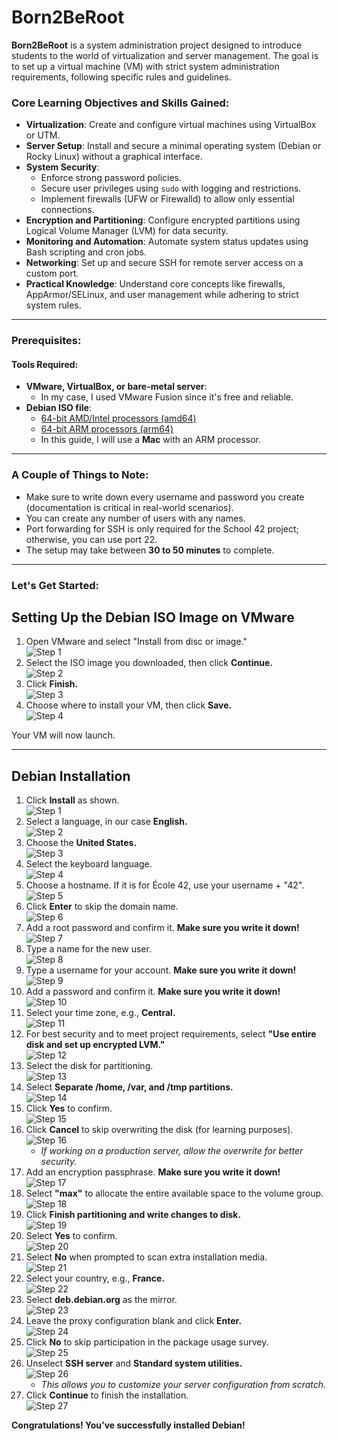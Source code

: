 # Born2BeRoot
**Born2BeRoot** is a system administration project designed to introduce students to the world of virtualization and server management. The goal is to set up a virtual machine (VM) with strict system administration requirements, following specific rules and guidelines.

### Core Learning Objectives and Skills Gained:
- **Virtualization**: Create and configure virtual machines using VirtualBox or UTM.
- **Server Setup**: Install and secure a minimal operating system (Debian or Rocky Linux) without a graphical interface.
- **System Security**:
  - Enforce strong password policies.
  - Secure user privileges using `sudo` with logging and restrictions.
  - Implement firewalls (UFW or Firewalld) to allow only essential connections.
- **Encryption and Partitioning**: Configure encrypted partitions using Logical Volume Manager (LVM) for data security.
- **Monitoring and Automation**: Automate system status updates using Bash scripting and cron jobs.
- **Networking**: Set up and secure SSH for remote server access on a custom port.
- **Practical Knowledge**: Understand core concepts like firewalls, AppArmor/SELinux, and user management while adhering to strict system rules.

---

### Prerequisites:
#### Tools Required:
- **VMware, VirtualBox, or bare-metal server**:
  - In my case, I used VMware Fusion since it's free and reliable.
- **Debian ISO file**:
  - [64-bit AMD/Intel processors (amd64)](https://cdimage.debian.org/debian-cd/current/amd64/iso-cd/)
  - [64-bit ARM processors (arm64)](https://cdimage.debian.org/debian-cd/current/arm64/iso-cd/)
  - In this guide, I will use a **Mac** with an ARM processor.

---

### A Couple of Things to Note:
- Make sure to write down every username and password you create (documentation is critical in real-world scenarios).
- You can create any number of users with any names.
- Port forwarding for SSH is only required for the School 42 project; otherwise, you can use port 22.
- The setup may take between **30 to 50 minutes** to complete.

---

### Let's Get Started:
## Setting Up the Debian ISO Image on VMware
1. Open VMware and select "Install from disc or image."  
   ![Step 1](https://i.imgur.com/ay7XIjD.png)
2. Select the ISO image you downloaded, then click **Continue.**  
   ![Step 2](https://imgur.com/Dvhcys6)  
3. Click **Finish.**  
   ![Step 3](https://imgur.com/hknWgeI)  
4. Choose where to install your VM, then click **Save.**  
   ![Step 4](https://imgur.com/5gKdoQV)  

Your VM will now launch.

---

## Debian Installation
1. Click **Install** as shown.  
   ![Step 1](https://imgur.com/q78paEf)  
2. Select a language, in our case **English.**  
   ![Step 2](https://imgur.com/iDdEh5V)  
3. Choose the **United States.**  
   ![Step 3](https://imgur.com/tEr9FvR)  
4. Select the keyboard language.  
   ![Step 4](https://imgur.com/0QWzNX2)  
5. Choose a hostname. If it is for École 42, use your username + "42".  
   ![Step 5](https://imgur.com/rFCIBaV)  
6. Click **Enter** to skip the domain name.  
   ![Step 6](https://imgur.com/iWAvsXl)  
7. Add a root password and confirm it. **Make sure you write it down!**  
   ![Step 7](https://imgur.com/e5gw2nM)  
8. Type a name for the new user.  
   ![Step 8](https://imgur.com/MCfXUu1)  
9. Type a username for your account. **Make sure you write it down!**  
   ![Step 9](https://imgur.com/qcU2zUn)  
10. Add a password and confirm it. **Make sure you write it down!**  
    ![Step 10](https://imgur.com/q7BxcGU)  
11. Select your time zone, e.g., **Central.**  
    ![Step 11](https://imgur.com/5Est90e)  
12. For best security and to meet project requirements, select **"Use entire disk and set up encrypted LVM."**  
    ![Step 12](https://imgur.com/MmBxikE)  
13. Select the disk for partitioning.  
    ![Step 13](https://imgur.com/c1mFVrT)  
14. Select **Separate /home, /var, and /tmp partitions.**  
    ![Step 14](https://imgur.com/5lgDfJw)  
15. Click **Yes** to confirm.  
    ![Step 15](https://imgur.com/P3YdWX5)  
16. Click **Cancel** to skip overwriting the disk (for learning purposes).  
    ![Step 16](https://imgur.com/kWFUFMP)  
    - *If working on a production server, allow the overwrite for better security.*  
17. Add an encryption passphrase. **Make sure you write it down!**  
    ![Step 17](https://imgur.com/tyHlXwB)  
18. Select **"max"** to allocate the entire available space to the volume group.  
    ![Step 18](https://imgur.com/t8DAB7y)  
19. Click **Finish partitioning and write changes to disk.**  
    ![Step 19](https://imgur.com/SYf18UO)  
20. Select **Yes** to confirm.  
    ![Step 20](https://imgur.com/j9VR7tX)  
21. Select **No** when prompted to scan extra installation media.  
    ![Step 21](https://imgur.com/QcmPBaA)  
22. Select your country, e.g., **France.**  
    ![Step 22](https://imgur.com/nO6utqC)  
23. Select **deb.debian.org** as the mirror.  
    ![Step 23](https://imgur.com/ZLRcE9W)  
24. Leave the proxy configuration blank and click **Enter.**  
    ![Step 24](https://imgur.com/JtUe8Cs)  
25. Click **No** to skip participation in the package usage survey.  
    ![Step 25](https://imgur.com/OOnAkfr)  
26. Unselect **SSH server** and **Standard system utilities.**  
    ![Step 26](https://imgur.com/v3Hj6C7)  
    - *This allows you to customize your server configuration from scratch.*  
27. Click **Continue** to finish the installation.  
    ![Step 27](https://imgur.com/SIt2r8j)  

**Congratulations! You’ve successfully installed Debian!**
